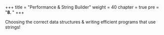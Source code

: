 +++
title = "Performance & String Builder"
weight = 40
chapter = true
pre = "<b>8.  </b>"
+++

Choosing the correct data structures & writing efficient programs that use strings!
